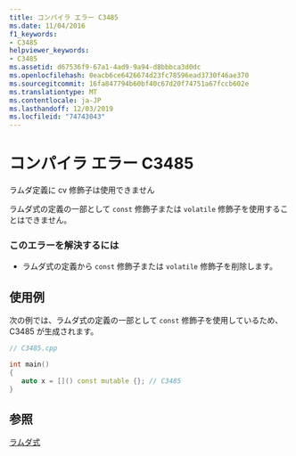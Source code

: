 ```yaml
---
title: コンパイラ エラー C3485
ms.date: 11/04/2016
f1_keywords:
- C3485
helpviewer_keywords:
- C3485
ms.assetid: d67536f9-67a1-4ad9-9a94-d8bbbca3d0dc
ms.openlocfilehash: 0eacb6ce6426674d23fc78596ead3730f46ae370
ms.sourcegitcommit: 16fa847794b60bf40c67d20f74751a67fccb602e
ms.translationtype: MT
ms.contentlocale: ja-JP
ms.lasthandoff: 12/03/2019
ms.locfileid: "74743043"
---
```

# <a name="compiler-error-c3485"></a>コンパイラ エラー C3485

ラムダ定義に cv 修飾子は使用できません

ラムダ式の定義の一部として `const` 修飾子または `volatile` 修飾子を使用することはできません。

### <a name="to-correct-this-error"></a>このエラーを解決するには

- ラムダ式の定義から `const` 修飾子または `volatile` 修飾子を削除します。

## <a name="example"></a>使用例

次の例では、ラムダ式の定義の一部として `const` 修飾子を使用しているため、C3485 が生成されます。

```cpp
// C3485.cpp

int main()
{
   auto x = []() const mutable {}; // C3485
}
```

## <a name="see-also"></a>参照

[ラムダ式](../../cpp/lambda-expressions-in-cpp.md)
